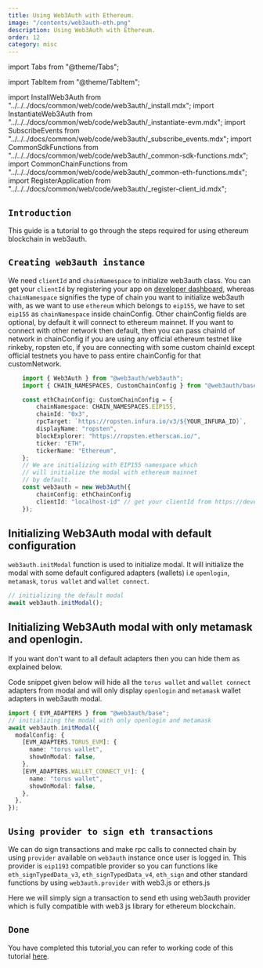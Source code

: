 ```yaml
---
title: Using Web3Auth with Ethereum.
image: "/contents/web3auth-eth.png"
description: Using Web3Auth with Ethereum.
order: 12
category: misc
---
```


import Tabs from "@theme/Tabs";

import TabItem from "@theme/TabItem";

import InstallWeb3Auth from "../../../docs/common/web/code/web3auth/\_install.mdx"; import InstantiateWeb3Auth from
"../../../docs/common/web/code/web3auth/\_instantiate-evm.mdx"; import SubscribeEvents from
"../../../docs/common/web/code/web3auth/\_subscribe_events.mdx"; import CommonSdkFunctions from
"../../../docs/common/web/code/web3auth/\_common-sdk-functions.mdx"; import CommonChainFunctions from
"../../../docs/common/web/code/web3auth/\_common-eth-functions.mdx"; import RegisterApplication from
"../../../docs/common/web/code/web3auth/\_register-client_id.mdx";

## `Introduction`

This guide is a tutorial to go through the steps required for using ethereum blockchain in web3auth.

<RegisterApplication/>

<InstallWeb3Auth/>

## `Creating web3auth instance`

We need `clientId` and `chainNamespace` to initialize web3auth class. You can get your `clientId` by registering your app on
[developer dashboard](https://developer.web3auth.io), whereas `chainNamespace` signifies the type of chain you want to initialize web3auth with, as we
want to use `ethereum` which belongs to `eip155`, we have to set `eip155` as `chainNamespace` inside chainConfig. Other chainConfig fields are
optional, by default it will connect to ethereum mainnet. If you want to connect with other network then default, then you can pass chainId of network
in chainConfig if you are using any official ethereum testnet like rinkeby, ropsten etc, if you are connecting with some custom chainId except
official testnets you have to pass entire chainConfig for that customNetwork.

```ts
    import { Web3Auth } from "@web3auth/web3auth";
    import { CHAIN_NAMESPACES, CustomChainConfig } from "@web3auth/base";

    const ethChainConfig: CustomChainConfig = {
        chainNamespace: CHAIN_NAMESPACES.EIP155,
        chainId: "0x3",
        rpcTarget: `https://ropsten.infura.io/v3/${YOUR_INFURA_ID}`,
        displayName: "ropsten",
        blockExplorer: "https://ropsten.etherscan.io/",
        ticker: "ETH",
        tickerName: "Ethereum",
    };
    // We are initializing with EIP155 namespace which
    // will initialize the modal with ethereum mainnet
    // by default.
    const web3auth = new Web3Auth({
        chainConfig: ethChainConfig
        clientId: "localhost-id" // get your clientId from https://developer.web3auth.io
    });

```

<SubscribeEvents/>

## Initializing Web3Auth modal with default configuration

`web3auth.initModal` function is used to initialize modal. It will initialize the modal with some default configured adapters (wallets) i.e
`openlogin`, `metamask`, `torus wallet` and `wallet connect`.

```ts
// initializing the default modal
await web3auth.initModal();
```

## Initializing Web3Auth modal with only metamask and openlogin.

If you want don't want to all default adapters then you can hide them as explained below.

Code snippet given below will hide all the `torus wallet` and `wallet connect` adapters from modal and will only display `openlogin` and `metamask`
wallet adapters in web3auth modal.

```ts
import { EVM_ADAPTERS } from "@web3auth/base";
// initializing the modal with only openlogin and metamask
await web3auth.initModal({
  modalConfig: {
    [EVM_ADAPTERS.TORUS_EVM]: {
      name: "torus wallet",
      showOnModal: false,
    },
    [EVM_ADAPTERS.WALLET_CONNECT_V!]: {
      name: "torus wallet",
      showOnModal: false,
    },
  },
});
```

<CommonSdkFunctions/>

## `Using provider to sign eth transactions`

We can do sign transactions and make rpc calls to connected chain by using `provider` available on `web3auth` instance once user is logged in. This
provider is `eip1193` compatible provider so you can functions like `eth_signTypedData_v3`, `eth_signTypedData_v4`, `eth_sign` and other standard
functions by using `web3auth.provider` with web3.js or ethers.js

Here we will simply sign a transaction to send eth using web3auth provider which is fully compatible with web3 js library for ethereum blockchain.

<CommonChainFunctions/>

## `Done`

You have completed this tutorial,you can refer to working code of this tutorial
[here]("https://github.com/Web3Auth/Web3Auth/examples/vue-app/src/chains/ethereum.vue").

<!-- From here you can proceed to guides about :-
- Configuring web3auth modal to use or configure various login adapters and custom chain config
 -->

